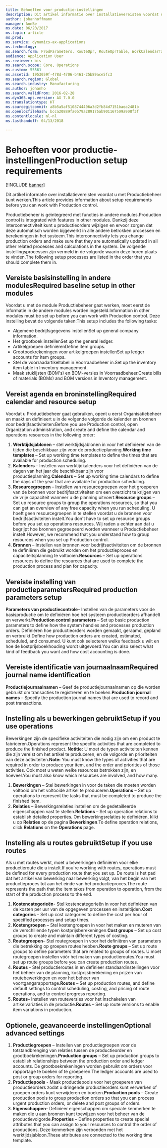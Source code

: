 ```yaml
---
title: Behoeften voor productie-instellingen
description: Dit artikel informatie over installatievereisten voordat u met Productiebeheer kunt werken.
author: johanhoffmann
manager: AnnBe
ms.date: 06/20/2017
ms.topic: article
ms.prod: 
ms.service: dynamics-ax-applications
ms.technology: 
ms.search.form: ProdParameters, RouteOpr, RouteOprTable, WorkCalendarTable, WorkTimeTable, WrkCtrTable
audience: Application User
ms.reviewer: bis
ms.search.scope: Core, Operations
ms.custom: 55561
ms.assetid: 1953059f-478d-4706-b461-25b89ace5fc3
ms.search.region: Global
ms.search.industry: Manufacturing
ms.author: johanho
ms.search.validFrom: 2016-02-28
ms.dyn365.ops.version: AX 7.0.0
ms.translationtype: HT
ms.sourcegitcommit: a8b5a5af5108744406a3d2fb84d7151baea2481b
ms.openlocfilehash: bcca20889fa0b79a289175ab901167509a908f3f
ms.contentlocale: nl-nl
ms.lasthandoff: 04/13/2018

---
```


# <a name="production-setup-requirements"></a><span data-ttu-id="7c239-103">Behoeften voor productie-instellingen</span><span class="sxs-lookup"><span data-stu-id="7c239-103">Production setup requirements</span></span>

[!INCLUDE [banner](../includes/banner.md)]

<span data-ttu-id="7c239-104">Dit artikel informatie over installatievereisten voordat u met Productiebeheer kunt werken.</span><span class="sxs-lookup"><span data-stu-id="7c239-104">This article provides information about setup requirements before you can work with Production control.</span></span> 

<span data-ttu-id="7c239-105">Productiebeheer is geïntegreerd met functies in andere modules.</span><span class="sxs-lookup"><span data-stu-id="7c239-105">Production control is integrated with features in other modules.</span></span> <span data-ttu-id="7c239-106">Dankzij deze interconnectiviteit kunt u productieorders wijzigen en ervoor zorgen dat deze automatisch worden bijgewerkt in alle andere betrokken processen en berekeningen in het systeem.</span><span class="sxs-lookup"><span data-stu-id="7c239-106">This interconnectivity lets you change production orders and make sure that they are automatically updated in all other related processes and calculations in the system.</span></span> <span data-ttu-id="7c239-107">De volgende instellingsprocessen zijn vermeld in de volgorde waarin deze horen plaats te vinden.</span><span class="sxs-lookup"><span data-stu-id="7c239-107">The following setup processes are listed in the order that you should complete them in.</span></span>

## <a name="required-baseline-setup-in-other-modules"></a><span data-ttu-id="7c239-108">Vereiste basisinstelling in andere modules</span><span class="sxs-lookup"><span data-stu-id="7c239-108">Required baseline setup in other modules</span></span>
<span data-ttu-id="7c239-109">Voordat u met de module Productiebeheer gaat werken, moet eerst de informatie in de andere modules worden ingesteld.</span><span class="sxs-lookup"><span data-stu-id="7c239-109">Information in other modules must be set up before you can work with Production control.</span></span> <span data-ttu-id="7c239-110">Deze instelling bevat de volgende taken:</span><span class="sxs-lookup"><span data-stu-id="7c239-110">This setup includes the following tasks:</span></span>

-   <span data-ttu-id="7c239-111">Algemene bedrijfsgegevens instellen</span><span class="sxs-lookup"><span data-stu-id="7c239-111">Set up general company information.</span></span>
-   <span data-ttu-id="7c239-112">Het grootboek instellen</span><span class="sxs-lookup"><span data-stu-id="7c239-112">Set up the general ledger.</span></span>
-   <span data-ttu-id="7c239-113">Artikelgroepen definiëren</span><span class="sxs-lookup"><span data-stu-id="7c239-113">Define item groups.</span></span>
-   <span data-ttu-id="7c239-114">Grootboekrekeningen voor artikelgroepen instellen</span><span class="sxs-lookup"><span data-stu-id="7c239-114">Set up ledger accounts for item groups.</span></span>
-   <span data-ttu-id="7c239-115">Stel de voorraadartikeltabel in Voorraadbeheer in.</span><span class="sxs-lookup"><span data-stu-id="7c239-115">Set up the inventory item table in Inventory management.</span></span>
-   <span data-ttu-id="7c239-116">Maak stuklijsten (BOM's) en BOM-versies in Voorraadbeheer.</span><span class="sxs-lookup"><span data-stu-id="7c239-116">Create bills of materials (BOMs) and BOM versions in Inventory management.</span></span>

## <a name="required-calendar-and-resource-setup"></a><span data-ttu-id="7c239-117">Vereist agenda en broninstelling</span><span class="sxs-lookup"><span data-stu-id="7c239-117">Required calendar and resource setup</span></span>
<span data-ttu-id="7c239-118">Voordat u Productiebeheer gaat gebruiken, opent u eerst Organisatiebeheer en maakt en definieert u in de volgende volgorde de kalender en bronnen voor bedrijfsactiviteiten:</span><span class="sxs-lookup"><span data-stu-id="7c239-118">Before you use Production control, open Organization administration, and create and define the calendar and operations resources in the following order:</span></span>

1.  <span data-ttu-id="7c239-119">**Werktijdsjablonen** – stel werktijdsjablonen in voor het definiëren van de tijden die beschikbaar zijn voor de productieplanning.</span><span class="sxs-lookup"><span data-stu-id="7c239-119">**Working time templates** – Set up working time templates to define the times that are available for production scheduling.</span></span>
2.  <span data-ttu-id="7c239-120">**Kalenders** – Instellen van werktijdkalenders voor het definiëren van de dagen van het jaar die beschikbaar zijn voor productieplanning.</span><span class="sxs-lookup"><span data-stu-id="7c239-120">**Calendars** – Set up working time calendars to define the days of the year that are available for production scheduling.</span></span>
3.  <span data-ttu-id="7c239-121">**Resourcegroepen** – Instellen van resourcegroepen voor het groeperen van de bronnen voor bedrijfsactiviteiten om een overzicht te krijgen van de vrije capaciteit wanneer u de planning uitvoert.</span><span class="sxs-lookup"><span data-stu-id="7c239-121">**Resource groups** – Set up resource groups to group the operations resources, so that you can get an overview of any free capacity when you run scheduling.</span></span> <span data-ttu-id="7c239-122">U hoeft geen resourcegroepen in te stellen voordat u de bronnen voor bedrijfsactiviteiten instelt.</span><span class="sxs-lookup"><span data-stu-id="7c239-122">You don't have to set up resource groups before you set up operations resources.</span></span> <span data-ttu-id="7c239-123">Wij raden u echter aan dat u begrijpt hoe bronnen gegroepeerd worden wanneer u Productiebeheer instelt.</span><span class="sxs-lookup"><span data-stu-id="7c239-123">However, we recommend that you understand how to group resources when you set up Production control.</span></span>
4.  <span data-ttu-id="7c239-124">**Bronnen** – Instellen van bronnen voor bedrijfsactiviteiten om de bronnen te definiëren die gebruikt worden om het productieproces en capaciteitsplanning te voltooien.</span><span class="sxs-lookup"><span data-stu-id="7c239-124">**Resources** – Set up operations resources to define the resources that are used to complete the production process and plan for capacity.</span></span>

## <a name="required-production-parameters-setup"></a><span data-ttu-id="7c239-125">Vereiste instelling van productieparameters</span><span class="sxs-lookup"><span data-stu-id="7c239-125">Required production parameters setup</span></span>
<span data-ttu-id="7c239-126">**Parameters van productiecontrole**– Instellen van de parameters voor de basisproductie om te definiëren hoe het systeem productieorders afhandelt en verwerkt.</span><span class="sxs-lookup"><span data-stu-id="7c239-126">**Production control parameters** – Set up basic production parameters to define how the system handles and processes production orders.</span></span> <span data-ttu-id="7c239-127">Definiëren hoe productieorders worden gemaakt, geraamd, gepland en verbruikt.</span><span class="sxs-lookup"><span data-stu-id="7c239-127">Define how production orders are created, estimated, scheduled, and consumed.</span></span> <span data-ttu-id="7c239-128">U kunt ook selecteren welke feedback u wilt en hoe de kostprijsboekhouding wordt uitgevoerd.</span><span class="sxs-lookup"><span data-stu-id="7c239-128">You can also select what kind of feedback you want and how cost accounting is done.</span></span>

## <a name="required-journal-name-identification"></a><span data-ttu-id="7c239-129">Vereiste identificatie van journaalnaam</span><span class="sxs-lookup"><span data-stu-id="7c239-129">Required journal name identification</span></span>
<span data-ttu-id="7c239-130">**Productiejournaalnamen** – Geef de productiejournaalnamen op die worden gebruikt om transacties te registreren en te boeken.</span><span class="sxs-lookup"><span data-stu-id="7c239-130">**Production journal names** – Specify the production journal names that are used to record and post transactions.</span></span>

## <a name="setup-if-you-use-operations"></a><span data-ttu-id="7c239-131">Instelling als u bewerkingen gebruikt</span><span class="sxs-lookup"><span data-stu-id="7c239-131">Setup if you use operations</span></span>
<span data-ttu-id="7c239-132">Bewerkingen zijn de specifieke activiteiten die nodig zijn om een product te fabriceren.</span><span class="sxs-lookup"><span data-stu-id="7c239-132">Operations represent the specific activities that are completed to produce the finished product.</span></span> <span data-ttu-id="7c239-133">**Notitie:** U moet de typen activiteiten kennen die zijn vereist om het artikel te produceren, en de volgorde en prioriteiten van deze activiteiten.</span><span class="sxs-lookup"><span data-stu-id="7c239-133">**Note:** You must know the types of activities that are required in order to produce your item, and the order and priorities of those activities.</span></span> <span data-ttu-id="7c239-134">Ook moet u weten welke resources betrokken zijn, en hoeveel.</span><span class="sxs-lookup"><span data-stu-id="7c239-134">You must also know which resources are involved, and how many.</span></span>

1.  <span data-ttu-id="7c239-135">**Bewerkingen** – Stel bewerkingen in voor de taken die moeten worden voltooid om het voltooide artikel te produceren.</span><span class="sxs-lookup"><span data-stu-id="7c239-135">**Operations** – Set up operations to represent the tasks that must be completed to produce the finished item.</span></span>
2.  <span data-ttu-id="7c239-136">**Relaties** – Bewerkingsrelaties instellen om de gedetailleerde eigenschappen vast te stellen.</span><span class="sxs-lookup"><span data-stu-id="7c239-136">**Relations** – Set up operation relations to establish detailed properties.</span></span> <span data-ttu-id="7c239-137">Om bewerkingsrelaties te definiëren, klikt u op **Relaties** op de pagina **Bewerkingen**.</span><span class="sxs-lookup"><span data-stu-id="7c239-137">To define operation relations, click **Relations** on the **Operations** page.</span></span>

## <a name="setup-if-you-use-routes"></a><span data-ttu-id="7c239-138">Instelling als u routes gebruikt</span><span class="sxs-lookup"><span data-stu-id="7c239-138">Setup if you use routes</span></span>
<span data-ttu-id="7c239-139">Als u met routes werkt, moet u bewerkingen definiëren voor elke productieroute die u instelt.</span><span class="sxs-lookup"><span data-stu-id="7c239-139">If you're working with routes, operations must be defined for every production route that you set up.</span></span> <span data-ttu-id="7c239-140">De route is het pad dat het artikel van bewerking naar bewerking volgt, van het begin van het productieproces tot aan het einde van het productieproces.</span><span class="sxs-lookup"><span data-stu-id="7c239-140">The route represents the path that the item takes from operation to operation, from the start of the production process to the end.</span></span>

1.  <span data-ttu-id="7c239-141">**Kostencategorieën**- Stel kostencategorieën in voor het definiëren van de kosten per uur van de opgegeven processen en insteltijden.</span><span class="sxs-lookup"><span data-stu-id="7c239-141">**Cost categories** – Set up cost categories to define the cost per hour of specified processes and setup times.</span></span>
2.  <span data-ttu-id="7c239-142">**Kostengroepen** – Stel kostengroepen in voor het maken en muteren van de verschillende typen kostprijsberekeningen.</span><span class="sxs-lookup"><span data-stu-id="7c239-142">**Cost groups** – Set up cost groups to create and maintain different types of costing.</span></span>
3.  <span data-ttu-id="7c239-143">**Routegroepen**– Stel routegroepen in voor het definiëren van parameters die betrekking op groepen routes hebben.</span><span class="sxs-lookup"><span data-stu-id="7c239-143">**Route groups** – Set up route groups to define parameters that are related to groups of routes.</span></span> <span data-ttu-id="7c239-144">U moet routegroepen instellen vóór het maken van productieroutes.</span><span class="sxs-lookup"><span data-stu-id="7c239-144">You must set up route groups before you can create production routes.</span></span>
4.  <span data-ttu-id="7c239-145">**Routes** - Stel productieroutes in en definieer standaardinstellingen voor het beheer van de planning, kostprijsberekening en prijzen van routebewerkingen en voor het beheer van voortgangsrapportage.</span><span class="sxs-lookup"><span data-stu-id="7c239-145">**Routes** – Set up production routes, and define default settings to control scheduling, costing, and pricing of route operations, and to control progress reporting.</span></span>
5.  <span data-ttu-id="7c239-146">**Routes**– Instellen van routeversies voor het inschakelen van artikelvariaties in de productie.</span><span class="sxs-lookup"><span data-stu-id="7c239-146">**Routes** – Set up route versions to enable item variations in production.</span></span>

## <a name="optional-advanced-settings"></a><span data-ttu-id="7c239-147">Optionele, geavanceerde instellingen</span><span class="sxs-lookup"><span data-stu-id="7c239-147">Optional advanced settings</span></span>
1.  <span data-ttu-id="7c239-148">**Productiegroepen** – Instellen van productiegroepen voor de totstandbrenging van relaties tussen de productieorder en grootboekrekeningen.</span><span class="sxs-lookup"><span data-stu-id="7c239-148">**Production groups** – Set up production groups to establish relationships between the production order and ledger accounts.</span></span> <span data-ttu-id="7c239-149">De grootboekrekeningen worden gebruikt om orders voor rapportage te boeken of te groeperen.</span><span class="sxs-lookup"><span data-stu-id="7c239-149">The ledger accounts are used to post or group orders for reporting.</span></span>
2.  <span data-ttu-id="7c239-150">**Productiepools** - Maak productiepools voor het groeperen van productieorders zodat u dringende productieorders kunt verwerken of groepen orders kunt verwijderen en boeken.</span><span class="sxs-lookup"><span data-stu-id="7c239-150">**Production pools** – Create production pools to group production orders so that you can process urgent production orders, or delete and post groups of orders.</span></span>
3.  <span data-ttu-id="7c239-151">**Eigenschappen**– Definieer eigenschappen om speciale kenmerken te maken die u aan bronnen kunt toewijzen voor het beheer van de productievolgorde.</span><span class="sxs-lookup"><span data-stu-id="7c239-151">**Properties** – Define properties to create special attributes that you can assign to your resources to control the order of productions.</span></span> <span data-ttu-id="7c239-152">Deze kenmerken zijn verbonden met het werktijdsjabloon.</span><span class="sxs-lookup"><span data-stu-id="7c239-152">These attributes are connected to the working time template.</span></span>





